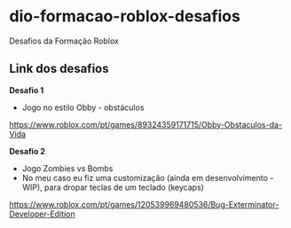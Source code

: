 # dio-formacao-roblox-desafios

Desafios da Formação Roblox

## Link dos desafios

**Desafio 1**

- Jogo no estilo Obby - obstáculos

https://www.roblox.com/pt/games/89324359171715/Obby-Obstaculos-da-Vida

**Desafio 2**

- Jogo Zombies vs Bombs
- No meu caso eu fiz uma customização (ainda em desenvolvimento - WIP), para dropar teclas de um teclado (keycaps)

https://www.roblox.com/pt/games/120539969480536/Bug-Exterminator-Developer-Edition
